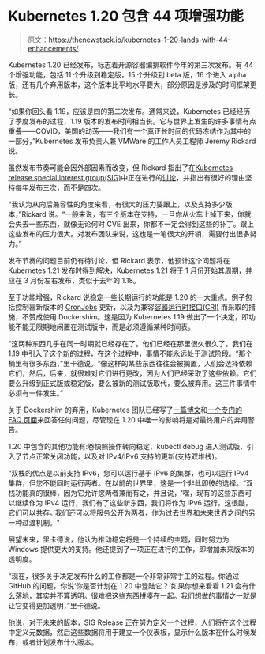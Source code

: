 # Kubernetes 1.20 包含 44 项增强功能

> 原文：<https://thenewstack.io/kubernetes-1-20-lands-with-44-enhancements/>

Kubernetes 1.20 已经发布，标志着开源容器编排软件今年的第三次发布。有 44 个增强功能，包括 11 个升级到稳定版，15 个升级到 beta 版，16 个进入 alpha 版，还有几个弃用版本，这个版本比平均水平要大，部分原因是涉及的时间框架更长。

“如果你回头看 1.19，应该是四的第二次发布。通常来说，Kubernetes 已经经历了季度发布的过程，1.19 版本的发布时间相当长。它与世界上发生的许多事情有点重叠——COVID，美国的动荡——我们有一个真正长时间的代码冻结作为其中的一部分，”Kubernetes 发布负责人兼 VMWare 的工作人员工程师 Jeremy Rickard 说。

虽然发布节奏可能会因外部因素而改变，但 Rickard 指出了在[Kubernetes release special interest group(SIG)](https://github.com/kubernetes/sig-release/)中正在进行的[讨论](https://github.com/kubernetes/sig-release/issues/1290)，并指出有很好的理由坚持每年发布三次，而不是四次。

“我认为从向后兼容性的角度来看，有很大的压力要跟上，以及支持多少版本，”Rickard 说。“一般来说，有三个版本在支持，一旦你从火车上掉下来，你就会失去一些东西，就像无论何时 CVE 出来，你都不一定会得到这些的补丁。跟上这些发布的压力很大。对发布团队来说，这也是一笔很大的开销，需要付出很多努力。”

发布节奏的问题目前仍有待讨论，但 Rickard 表示，他预计这个问题将在 Kubernetes 1.21 发布时得到解决，Kubernetes 1.21 将于 1 月份开始其周期，并应在 3 月份左右发布，类似于去年的 1.18。

至于功能增强，Rickard 说稳定一些长期运行的功能是 1.20 的一大重点。例子包括控制器新版本的 [CronJobs](https://github.com/kubernetes/enhancements/issues/19) 更新，以及为兼容[容器运行时接口(CRI)](https://kubernetes.io/blog/2016/12/container-runtime-interface-cri-in-kubernetes/) 而采取的措施，不赞成使用 Dockershim。这是因为 Kubernetes 1.19 做出了一个决定，即功能不能无限期地闲置在测试版中，而是必须遵循某种时间表。

“这两种东西几乎在同一时期就已经存在了。他们已经在那里很久很久了。我们在 1.19 中引入了这个新的过程，在这个过程中，事情不能永远处于测试阶段。“那个桶里有很多东西，”里卡德说。“像这样的某些东西往往会被搁置，人们会选择依赖它们，然后，后来，就很难对它们进行更改，因为人们已经采取了这些依赖。它们要么升级到正式版或稳定版，要么被新的测试版取代，要么被弃用。这三件事情中必须有一件发生。”

关于 Dockershim 的弃用，Kubernetes 团队已经写了[一篇博文](https://blog.k8s.io/2020/12/02/dont-panic-kubernetes-and-docker/)和[一个专门的 FAQ 页面](https://blog.k8s.io/2020/12/02/dockershim-faq/)来回答任何问题，尽管现在 1.20 中唯一的影响将是对最终用户的弃用警告。

1.20 中包含的其他功能有:卷快照操作转向稳定、kubectl debug 进入测试版、引入了节点正常关闭功能，以及对 IPv4/IPv6 支持的更新(支持双堆栈)。

“双栈的优点是以前支持 IPv6，您可以运行基于 IPv6 的集群，也可以运行 IPv4 集群，但您不能同时运行两者。在以前的世界里，这是一个非此即彼的选择。“双栈功能真的很棒，因为它允许您两者兼而有之，并且说，‘嘿，现有的这些东西可以继续作为 IPv4 运行，我们有了这些新东西，我们将作为 IPv6 运行，这很酷，它们可以共存。’我们还可以将服务公开为两者，作为过去世界和未来世界之间的另一种过渡机制。"

展望未来，里卡德说，他认为推动稳定将是一个持续的主题，同时努力为 Windows 提供更大的支持。他还提到了一项正在进行的工作，即增加未来版本的透明度。

“现在，很多关于决定发布什么的工作都是一个非常非常手工的过程。你通过 GitHub 的问题，你说‘你是否计划在 1.20 中登陆它？’如果你想来看看 1.21 会有什么落地，其实并不算透明。很难把这些东西拼凑在一起。我们想做的事情之一就是让它变得更加透明，”里卡德说。

他说，对于未来的版本，SIG Release 正在努力定义一个过程，人们将在这个过程中定义元数据，然后这些数据将用于建立一个仪表板，显示什么版本在什么时候发布，或者计划发布什么版本。

<svg xmlns:xlink="http://www.w3.org/1999/xlink" viewBox="0 0 68 31" version="1.1"><title>Group</title> <desc>Created with Sketch.</desc></svg>